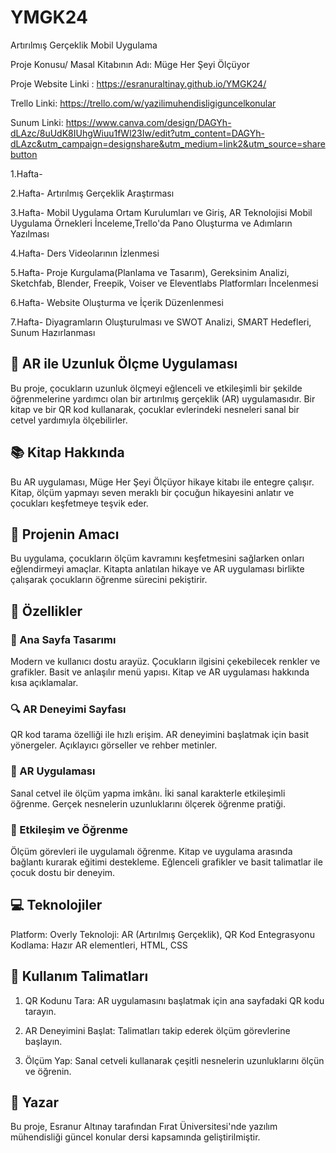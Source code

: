# YMGK24
Artırılmış Gerçeklik Mobil Uygulama

Proje Konusu/ Masal Kitabının Adı: Müge Her Şeyi Ölçüyor

Proje Website Linki : https://esranuraltinay.github.io/YMGK24/

Trello Linki: https://trello.com/w/yazilimuhendisligiguncelkonular

Sunum Linki: https://www.canva.com/design/DAGYh-dLAzc/8uUdK8IUhgWiuu1fWl23Iw/edit?utm_content=DAGYh-dLAzc&utm_campaign=designshare&utm_medium=link2&utm_source=sharebutton

1.Hafta-

2.Hafta- Artırılmış Gerçeklik Araştırması

3.Hafta- Mobil Uygulama Ortam Kurulumları ve Giriş, AR Teknolojisi Mobil Uygulama Örnekleri İnceleme,Trello'da Pano Oluşturma ve Adımların Yazılması

4.Hafta- Ders Videolarının İzlenmesi

5.Hafta- Proje Kurgulama(Planlama ve Tasarım), Gereksinim Analizi, Sketchfab, Blender, Freepik, Voiser ve Eleventlabs Platformları İncelenmesi

6.Hafta- Website Oluşturma ve İçerik Düzenlenmesi

7.Hafta- Diyagramların Oluşturulması ve SWOT Analizi, SMART Hedefleri, Sunum Hazırlanması




## 📏 **AR ile Uzunluk Ölçme Uygulaması**
Bu proje, çocukların uzunluk ölçmeyi eğlenceli ve etkileşimli bir şekilde öğrenmelerine yardımcı olan bir artırılmış gerçeklik (AR) uygulamasıdır. Bir kitap ve bir QR kod kullanarak, çocuklar evlerindeki nesneleri sanal bir cetvel yardımıyla ölçebilirler.

## 📚 **Kitap Hakkında**
Bu AR uygulaması, Müge Her Şeyi Ölçüyor hikaye kitabı ile entegre çalışır. Kitap, ölçüm yapmayı seven meraklı bir çocuğun hikayesini anlatır ve çocukları keşfetmeye teşvik eder.

## 🚀 **Projenin Amacı**
Bu uygulama, çocukların ölçüm kavramını keşfetmesini sağlarken onları eğlendirmeyi amaçlar. Kitapta anlatılan hikaye ve AR uygulaması birlikte çalışarak çocukların öğrenme sürecini pekiştirir.

## 🌟 **Özellikler**
### 📄 Ana Sayfa Tasarımı
Modern ve kullanıcı dostu arayüz.
Çocukların ilgisini çekebilecek renkler ve grafikler.
Basit ve anlaşılır menü yapısı.
Kitap ve AR uygulaması hakkında kısa açıklamalar.

### 🔍 AR Deneyimi Sayfası
QR kod tarama özelliği ile hızlı erişim.
AR deneyimini başlatmak için basit yönergeler.
Açıklayıcı görseller ve rehber metinler.

### 📐 AR Uygulaması
Sanal cetvel ile ölçüm yapma imkânı.
İki sanal karakterle etkileşimli öğrenme.
Gerçek nesnelerin uzunluklarını ölçerek öğrenme pratiği.

### 🧠 Etkileşim ve Öğrenme
Ölçüm görevleri ile uygulamalı öğrenme.
Kitap ve uygulama arasında bağlantı kurarak eğitimi destekleme.
Eğlenceli grafikler ve basit talimatlar ile çocuk dostu bir deneyim.




## 💻 **Teknolojiler**
Platform: Overly
Teknoloji: AR (Artırılmış Gerçeklik), QR Kod Entegrasyonu
Kodlama: Hazır AR elementleri, HTML, CSS


## 🔗 **Kullanım Talimatları**
1. QR Kodunu Tara:
AR uygulamasını başlatmak için ana sayfadaki QR kodu tarayın.

2. AR Deneyimini Başlat:
Talimatları takip ederek ölçüm görevlerine başlayın.

3. Ölçüm Yap:
Sanal cetveli kullanarak çeşitli nesnelerin uzunluklarını ölçün ve öğrenin.



## 📝 **Yazar**
Bu proje, Esranur Altınay tarafından Fırat Üniversitesi'nde yazılım mühendisliği güncel konular dersi kapsamında geliştirilmiştir.
